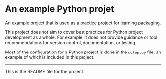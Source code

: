 # An example Python projet

An example project that is used as a practice project for learning [packaging][pcking].

This project does not aim to cover best practices for Python project
development as a whole. For example, it does not provide guidance or tool
recommendations for version control, documentation, or testing.

Most of the configuration for a Python project is done in the `setup.py` file,
an example of which is included in this project.

----

This is the README file for the project.

[pcking]: https://packaging.python.org
"# example-project"

